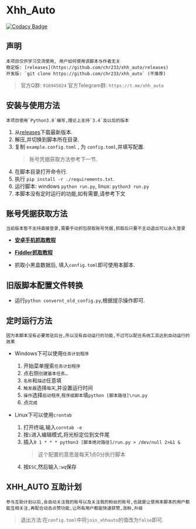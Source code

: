 # Xhh_Auto

[![Codacy Badge](https://app.codacy.com/project/badge/Grade/dfb3196838bf4431a8914736f103afeb)](https://www.codacy.com/manual/chr233/xhh_auto?utm_source=github.com&amp;utm_medium=referral&amp;utm_content=chr233/xhh_auto&amp;utm_campaign=Badge_Grade)

## 声明

    本项目仅供学习交流使用, 用户如何使用该脚本与作者无关
    稳定版: [releases](https://github.com/chr233/xhh_auto/releases)
    开发版: `git clone https://github.com/chr233/xhh_auto` (不推荐)

> 官方Q群: `916945024`
> 官方Telegram群: `https://t.me/xhh_auto`

## 安装与使用方法

    本项目使用`Python3.8`编写,理论上支持`3.4`及以后的版本

1. 从[releases](https://github.com/chr233/xhh_auto/releases)下载最新版本.
2. 解压,并切换到脚本所在目录.
3. 复制 `example.config.toml` , 为 `config.toml`,并填写配置.
    > 账号凭据获取方法参考下一节.
4. 在脚本目录打开命令行.
5. 执行 `pip install -r ./requirements.txt`.
6. 运行脚本: windows `python run.py`, linux: `python3 run.py`
7. 本脚本没有定时运行的功能,如有需要,请参考下文

## 账号凭据获取方法

    当前版本暂不支持直接登录,需要手动抓包获取账号凭据,抓取后只要不主动退出可以永久登录

* **[安卓手机抓取教程](https://blog.chrxw.com/archives/2019/10/19/390.html)**

* **[Fiddler抓取教程](https://blog.chrxw.com/archives/2019/10/20/437.html)**

* 抓取小黑盒数据后, 填入`config.toml`即可使用本脚本.

## 旧版脚本配置文件转换

* 运行`python convernt_old_config.py`,根据提示操作即可.

## 定时运行方法

    因为本脚本没有必要常驻后台,所以没有自动运行的功能,不过可以配合系统工具达到自动运行的效果

* Windows下可以使用`任务计划程序`
    1. 开始菜单搜索`任务计划程序`
    2. 点右侧`创建基本任务…`
    3. `名称`和`描述`任意填
    4. `触发器`选择`每天`,并设置运行时间
    5. `操作`选择`启动程序`,`程序或脚本`填`python [脚本路径]\run.py`
    6. 点`完成`

* Linux下可以使用`crontab`
    1. 打开终端,输入`corntab -e`
    2. 按`i`进入编辑模式,将光标定位到文件尾
    3. 插入`0 1 * * * python3 [脚本绝对路径]/run.py > /dev/null 2>&1 &`
        > 这个配置的意思是每天1点0分执行脚本
    4. 按`ESC`,然后输入`:wq`保存

## XHH_AUTO 互助计划

    参与互助计划以后,会自动关注我的账号以及关注我的粉丝的账号,也就是让使用本脚本的用户都能互相关注,再配合动态点赞功能,让所有用户都能快速获赞,涨粉,升级

> 退出方法:在`config.toml`中将`join_xhhauto`的值改为`false`即可.
